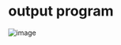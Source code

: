 # output program
![image](https://user-images.githubusercontent.com/50866675/230728154-8d98fdfb-7986-408e-bad3-3b05cf72e9fc.png)
